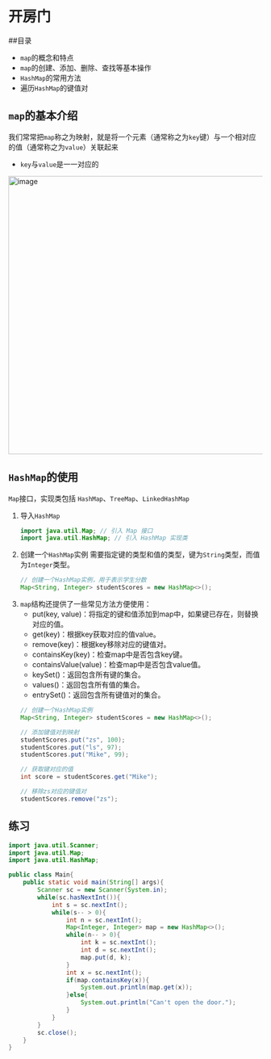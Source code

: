 # 开房门

##目录
* `map`的概念和特点
* `map`的创建、添加、删除、查找等基本操作
* `HashMap`的常用方法
* 遍历`HashMap`的键值对

## `map`的基本介绍
我们常常把`map`称之为映射，就是将一个元素（通常称之为`key`键）与一个相对应的值（通常称之为`value`）关联起来
* `key`与`value`是一一对应的
<img width="551" alt="image" src="https://github.com/Xiaxlll/OR_Study/assets/77572858/b1294a56-c494-4ac9-8d63-a721ab778cb0">

## `HashMap`的使用
`Map`接口，实现类包括 `HashMap`、`TreeMap`、`LinkedHashMap`
1. 导入`HashMap`
   ``` java
   import java.util.Map; // 引入 Map 接口
   import java.util.HashMap; // 引入 HashMap 实现类
   ```
2. 创建一个`HashMap`实例
   需要指定键的类型和值的类型，键为`String`类型，而值为`Integer`类型。
   ``` java
   // 创建一个HashMap实例，用于表示学生分数
   Map<String, Integer> studentScores = new HashMap<>();
   ```
3. `map`结构还提供了一些常见方法方便使用：
   * put(key, value)：将指定的键和值添加到map中，如果键已存在，则替换对应的值。
   * get(key)：根据key获取对应的值value。
   * remove(key)：根据key移除对应的键值对。
   * containsKey(key)：检查map中是否包含key键。
   * containsValue(value)：检查map中是否包含value值。
   * keySet()：返回包含所有键的集合。
   * values()：返回包含所有值的集合。
   * entrySet()：返回包含所有键值对的集合。
   ``` java
   // 创建一个HashMap实例
   Map<String, Integer> studentScores = new HashMap<>();

   // 添加键值对到映射
   studentScores.put("zs", 100);
   studentScores.put("ls", 97);
   studentScores.put("Mike", 99);

   // 获取键对应的值
   int score = studentScores.get("Mike");

   // 移除zs对应的键值对
   studentScores.remove("zs");
   ```
## 练习
``` java
import java.util.Scanner;
import java.util.Map;
import java.util.HashMap;

public class Main{
    public static void main(String[] args){
        Scanner sc = new Scanner(System.in);
        while(sc.hasNextInt()){
            int s = sc.nextInt();
            while(s-- > 0){
                int n = sc.nextInt();
                Map<Integer, Integer> map = new HashMap<>();
                while(n-- > 0){
                    int k = sc.nextInt();
                    int d = sc.nextInt();
                    map.put(d, k);
                }
                int x = sc.nextInt();
                if(map.containsKey(x)){
                    System.out.println(map.get(x));
                }else{
                    System.out.println("Can't open the door.");
                }
            }
        }
        sc.close();
    }
}
```
